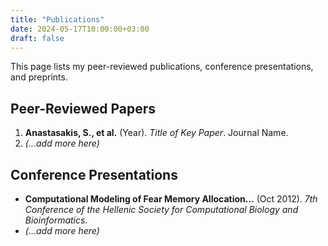 ```yaml
---
title: "Publications"
date: 2024-05-17T10:00:00+03:00
draft: false
---
```


This page lists my peer-reviewed publications, conference presentations, and preprints.

## Peer-Reviewed Papers

1.  **Anastasakis, S., et al.** (Year). *Title of Key Paper*. Journal Name.
2.  *(...add more here)*

## Conference Presentations

*   **Computational Modeling of Fear Memory Allocation...** (Oct 2012). *7th Conference of the Hellenic Society for Computational Biology and Bioinformatics.*
*   *(...add more here)*